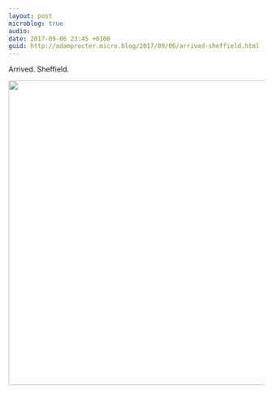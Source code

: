 ```yaml
---
layout: post
microblog: true
audio: 
date: 2017-09-06 23:45 +0100
guid: http://adamprocter.micro.blog/2017/09/06/arrived-sheffield.html
---
```

Arrived. Sheffield.

<img src="http://discursive.adamprocter.co.uk/uploads/2017/5075384044.jpg" width="600" height="600" />
